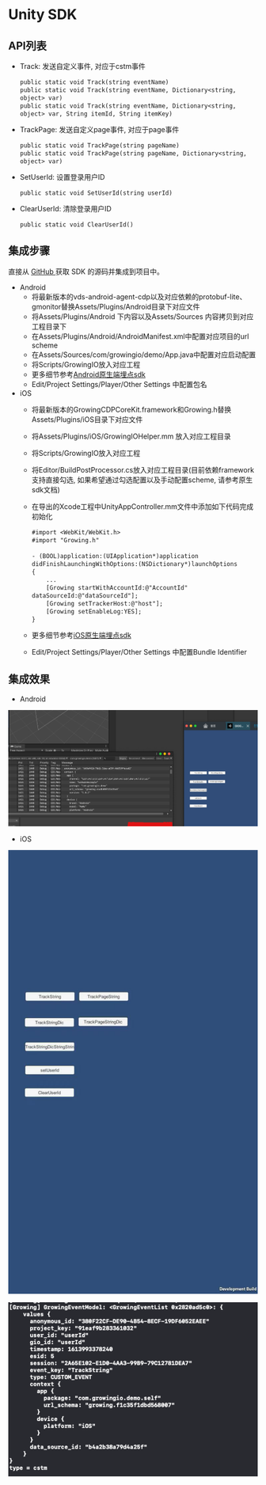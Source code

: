 # Unity SDK

## **API列表**

* Track: 发送自定义事件, 对应于cstm事件

  ```text
  public static void Track(string eventName)
  public static void Track(string eventName, Dictionary<string, object> var)
  public static void Track(string eventName, Dictionary<string, object> var, String itemId, String itemKey)
  ```

* TrackPage: 发送自定义page事件, 对应于page事件

  ```text
  public static void TrackPage(string pageName)
  public static void TrackPage(string pageName, Dictionary<string, object> var)
  ```

* SetUserId: 设置登录用户ID

  ```text
  public static void SetUserId(string userId)
  ```

* ClearUserId: 清除登录用户ID

  ```text
  public static void ClearUserId()
  ```

## 集成步骤

直接从 [GitHub  ](https://github.com/growingio/growingio-unity-sdk)获取 SDK 的源码并集成到项目中。

* Android
  * 将最新版本的vds-android-agent-cdp以及对应依赖的protobuf-lite、gmonitor替换Assets/Plugins/Android目录下对应文件
  * 将Assets/Plugins/Android 下内容以及Assets/Sources 内容拷贝到对应工程目录下
  * 在Assets/Plugins/Android/AndroidManifest.xml中配置对应项目的url scheme
  * 在Assets/Sources/com/growingio/demo/App.java中配置对应启动配置
  * 将Scripts/GrowingIO放入对应工程
  * 更多细节参考[Android原生端埋点sdk](https://docs.growingio.com/op/developer-manual/sdkintegrated/cdp/android-sdk)
  * Edit/Project Settings/Player/Other Settings 中配置包名
* iOS
  * 将最新版本的GrowingCDPCoreKit.framework和Growing.h替换Assets/Plugins/iOS目录下对应文件
  * 将Assets/Plugins/iOS/GrowingIOHelper.mm 放入对应工程目录
  * 将Scripts/GrowingIO放入对应工程
  * 将Editor/BuildPostProcessor.cs放入对应工程目录\(目前依赖framework支持直接勾选, 如果希望通过勾选配置以及手动配置scheme, 请参考原生sdk文档\)
  * 在导出的Xcode工程中UnityAppController.mm文件中添加如下代码完成初始化

    ```text
    #import <WebKit/WebKit.h>
    #import "Growing.h"

    - (BOOL)application:(UIApplication*)application didFinishLaunchingWithOptions:(NSDictionary*)launchOptions
    {
      	...
        [Growing startWithAccountId:@"AccountId" dataSourceId:@"dataSourceId"];
        [Growing setTrackerHost:@"host"];
        [Growing setEnableLog:YES];
    }
    ```

  * 更多细节参考[iOS原生端埋点sdk](https://docs.growingio.com/op/developer-manual/sdkintegrated/cdp/ios-sdk)
  * Edit/Project Settings/Player/Other Settings 中配置Bundle Identifier

## 集成效果

* Android

![](../../../.gitbook/assets/image-20210222195150847.png)

* iOS

![](../../../.gitbook/assets/image-20210222192400866.png)

![](../../../.gitbook/assets/image-20210222192626281.png)

